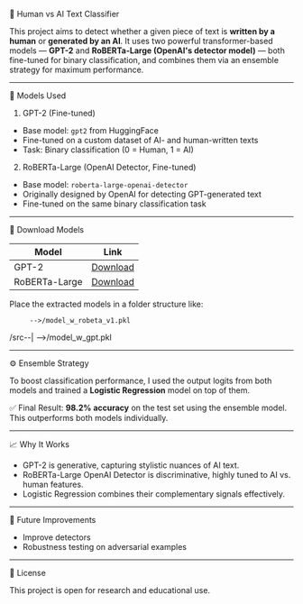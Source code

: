 🤖 Human vs AI Text Classifier

This project aims to detect whether a given piece of text is **written by a human** or **generated by an AI**. It uses two powerful transformer-based models — **GPT-2** and **RoBERTa-Large (OpenAI's detector model)** — both fine-tuned for binary classification, and combines them via an ensemble strategy for maximum performance.

---

🧠 Models Used

1. GPT-2 (Fine-tuned)
- Base model: `gpt2` from HuggingFace
- Fine-tuned on a custom dataset of AI- and human-written texts
- Task: Binary classification (0 = Human, 1 = AI)

2. RoBERTa-Large (OpenAI Detector, Fine-tuned)
- Base model: `roberta-large-openai-detector`
- Originally designed by OpenAI for detecting GPT-generated text
- Fine-tuned on the same binary classification task

---

🔗 Download Models

| Model        | Link                                                                 |
|--------------|----------------------------------------------------------------------|
| GPT-2        | [Download](https://drive.google.com/file/d/1QmyrrWVIoeDVDNKSsWfOObACKUdoND9k/view?usp=sharing)       |
| RoBERTa-Large| [Download](https://drive.google.com/file/d/1jbMHHQ7rbjyYGqKvpUMH6MR8E2kkNWB_/view?usp=drive_link)   |

Place the extracted models in a folder structure like:


         -->/model_w_robeta_v1.pkl
/src--|
        -->/model_w_gpt.pkl


---

⚙️ Ensemble Strategy

To boost classification performance, I used the output logits from both models and trained a **Logistic Regression** model on top of them.

✅ Final Result:
**98.2% accuracy** on the test set using the ensemble model.  
This outperforms both models individually.

---

📈 Why It Works

- GPT-2 is generative, capturing stylistic nuances of AI text.
- RoBERTa-Large OpenAI Detector is discriminative, highly tuned to AI vs. human features.
- Logistic Regression combines their complementary signals effectively.

---

🧪 Future Improvements

- Improve detectors
- Robustness testing on adversarial examples

---

📝 License

This project is open for research and educational use.
